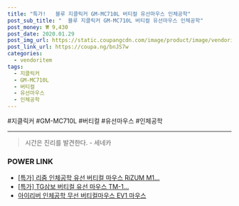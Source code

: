 ```yaml
--- 
title: "특가!   블루 지클릭커 GM-MC710L 버티컬 유선마우스 인체공학" 
post_sub_title: "  블루 지클릭커 GM-MC710L 버티컬 유선마우스 인체공학" 
post_money: ₩ 9,430 
post_date: 2020.01.29 
post_img_url: https://static.coupangcdn.com/image/product/image/vendoritem/2017/10/10/3235150422/d7f9370d-8535-4dba-9f6e-41167931ae48.jpg 
post_link_url: https://coupa.ng/bnJS7w 
categories: 
  - vendoritem 
tags: 
  - 지클릭커 
  - GM-MC710L 
  - 버티컬 
  - 유선마우스 
  - 인체공학 
--- 
```

  #지클릭커 #GM-MC710L #버티컬 #유선마우스 #인체공학 
<hr> 

> 시간은 진리를 발견한다. - 세네카 


### POWER LINK

* <a href="https://blog.naver.com/santokki14/221791251227" target="_blank">[특가] 리줌 인체공학 유선 버티컬 마우스 RiZUM M1...</a>
* <a href="https://blog.naver.com/sakai111/221790758702" target="_blank">[특가] TG삼보 버티컬 유선 마우스 TM-1...</a>
* <a href="https://blog.naver.com/fasyy4321/221791859986" target="_blank">아이리버 인체공학 무선 버티컬마우스 EV1 마우스</a>
